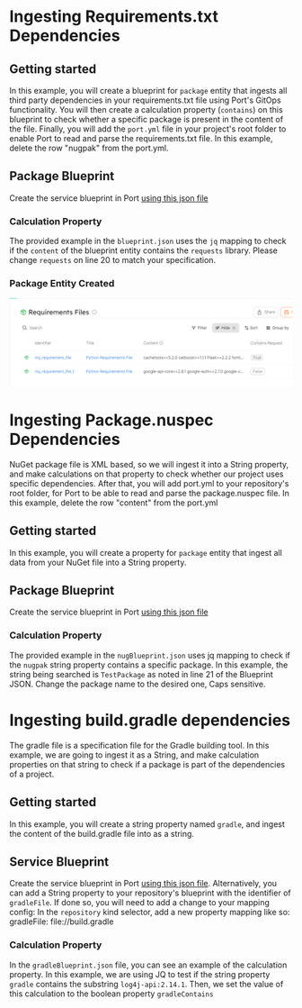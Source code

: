 # Ingesting Requirements.txt Dependencies


## Getting started

In this example, you will create a blueprint for `package` entity that ingests all third party dependencies in your requirements.txt file using Port's GitOps functionality. You will then create a calculation property (`contains`) on this blueprint to check whether a specific package is present in the content of the file. Finally, you will add the `port.yml` file in your project's root folder to enable Port to read and parse the requirements.txt file. In this example, delete the row "nugpak" from the port.yml.

## Package Blueprint
Create the service blueprint in Port [using this json file](./resources/blueprint.json)

### Calculation Property
The provided example in the `blueprint.json` uses the `jq` mapping to check if the `content` of the blueprint entity contains the `requests` library. Please change `requests` on line 20 to match your specification.

### Package Entity Created
![Package Entity Created](./assets/package.PNG "Package Entity Created")


# Ingesting  Package.nuspec Dependencies
NuGet package file is XML based, so we will ingest it into a String property, and make calculations on that property to check whether our project uses specific dependencies.
After that, you will add port.yml to your repository's root folder, for Port to be able to read and parse the package.nuspec file. In this example, delete the row "content" from the port.yml

## Getting started
In this example, you will create a property for `package` entity that ingest all data from your NuGet file into a String property.

## Package Blueprint
Create the service blueprint in Port [using this json file](./resources/nugBlueprint.json)

### Calculation Property
The provided example in the `nugBlueprint.json` uses jq mapping to check if the `nugpak` string property contains a specific package. In this example, the string being searched is `TestPackage` as noted in line 21 of the Blueprint JSON. Change the package name to the desired one, Caps sensitive.


# Ingesting build.gradle dependencies
The gradle file is a specification file for the Gradle building tool. In this example, we are going to ingest it as a String, and make calculation properties on that string to check if a package is part of the dependencies of a project.

## Getting started
In this example, you will create a string property named `gradle`, and ingest the content of the build.gradle file into as a string.

## Service Blueprint
Create the service blueprint in Port [using this json file](.resources/gradleBlueprint.json). Alternatively, you can add a String property to your repository's blueprint with the identifier of `gradleFile`. If done so, you will need to add a change to your mapping config: In the `repository` kind selector, add a new property mapping like so:
gradleFile: file://build.gradle

### Calculation Property
In the `gradleBlueprint.json` file, you can see an example of the calculation property. In this example, we are using JQ to test if the string property `gradle` contains the substring `log4j-api:2.14.1`. Then, we set the value of this calculation to the boolean property `gradleContains`